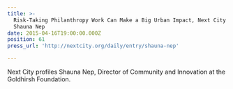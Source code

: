 ```yaml
---
title: >-
  Risk-Taking Philanthropy Work Can Make a Big Urban Impact, Next City Profiles
  Shauna Nep
date: 2015-04-16T19:00:00.000Z
position: 61
press_url: 'http://nextcity.org/daily/entry/shauna-nep'

---
```




Next City profiles Shauna Nep, Director of Community and Innovation at the Goldhirsh Foundation.


